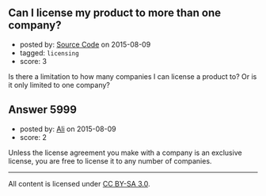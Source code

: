 ## Can I license my product to more than one company?

- posted by: [Source Code](https://stackexchange.com/users/6593558/source-code) on 2015-08-09
- tagged: `licensing`
- score: 3

Is there a limitation to how many companies I can license a product to? Or is it only limited to one company?


## Answer 5999

- posted by: [Ali](https://stackexchange.com/users/2815644/ali) on 2015-08-09
- score: 2

Unless the license agreement you make with a company is an exclusive license, you are free to license it to any number of companies. 



---

All content is licensed under [CC BY-SA 3.0](https://creativecommons.org/licenses/by-sa/3.0/).
